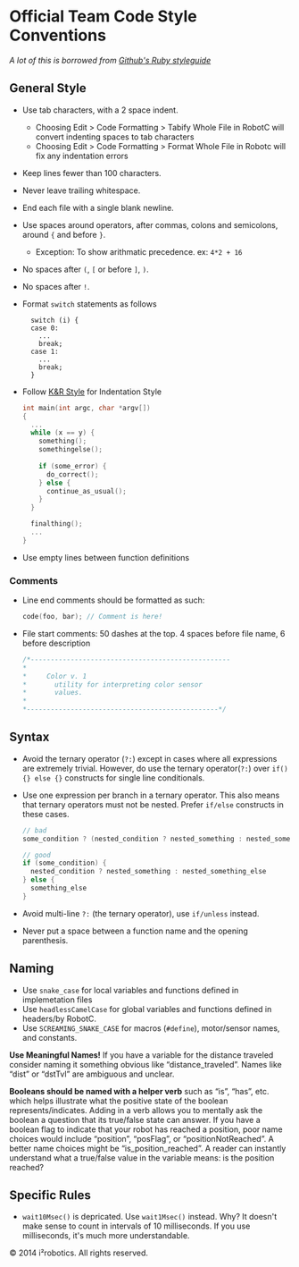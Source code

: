 # Official Team Code Style Conventions
*A lot of this is borrowed from [Github's Ruby styleguide](https://github.com/styleguide/ruby)*

## General Style

- Use tab characters, with a 2 space indent. 
  - Choosing Edit > Code Formatting > Tabify Whole File in RobotC will convert indenting spaces to tab characters
  - Choosing Edit > Code Formatting > Format Whole File in Robotc will fix any indentation errors
- Keep lines fewer than 100 characters.
- Never leave trailing whitespace.
- End each file with a single blank newline.
- Use spaces around operators, after commas, colons and semicolons, around `{` and before `}`.
  - Exception: To show arithmatic precedence. ex: `4*2 + 16`
- No spaces after `(`, `[` or before `]`, `)`.
- No spaces after `!`.
- Format `switch` statements as follows

  ```
    switch (i) {
    case 0:
      ...
      break;
    case 1:
      ...
      break;
    }
  ``` 
- Follow [K&R Style](http://en.wikipedia.org/wiki/Indent_style#K.26R_style) for Indentation Style
  ```c
  int main(int argc, char *argv[])
  {
    ...
    while (x == y) {
      something();
      somethingelse();
 
      if (some_error) {
        do_correct();
      } else {
        continue_as_usual();
      }
    }

    finalthing();
    ...
  }
  ```
- Use empty lines between function definitions

### Comments

- Line end comments should be formatted as such:

  ```c
  code(foo, bar); // Comment is here!
  ```
- File start comments: 50 dashes at the top. 4 spaces before file name, 6 before description

  ```c
  /*--------------------------------------------------
  *
  *	    Color v. 1
  *	      utility for interpreting color sensor
  *	      values.
  *
  *------------------------------------------------*/
  ```

## Syntax

- Avoid the ternary operator (`?:`) except in cases where all expressions are extremely trivial. However, do use the ternary operator(`?:`) over `if() {} else {}` constructs for single line conditionals.
- Use one expression per branch in a ternary operator. This also means that ternary operators must not be nested. Prefer `if/else` constructs in these cases.

  ```c
  // bad
  some_condition ? (nested_condition ? nested_something : nested_something_else) : something_else

  // good
  if (some_condition) {
    nested_condition ? nested_something : nested_something_else
  } else {
    something_else
  }
  ```
- Avoid multi-line `?:` (the ternary operator), use `if/unless` instead.
- Never put a space between a function name and the opening parenthesis.

## Naming

- Use `snake_case` for local variables and functions defined in implemetation files
- Use `headlessCamelCase` for global variables and functions defined in headers/by RobotC.
- Use `SCREAMING_SNAKE_CASE` for macros (`#define`), motor/sensor names, and constants.

**Use Meaningful Names!**
If you have a variable for the distance traveled consider naming it something obvious like “distance_traveled”.  Names like “dist” or “dstTvl” are ambiguous and unclear.

**Booleans should be named with a helper verb**
such as “is”, “has”, etc. which helps illustrate what the positive state of the boolean represents/indicates.  Adding in a verb allows you to mentally ask the boolean a question that its true/false state can answer.  If you have a boolean flag to indicate that your robot has reached a position, poor name choices would include “position”, “posFlag”, or “positionNotReached”.  A better name choices might be “is_position_reached”.  A reader can instantly understand what a true/false value in the variable means:  is the position reached?

## Specific Rules

- `wait10Msec()` is depricated. Use `wait1Msec()` instead. Why? It doesn't make sense to count in intervals of 10 milliseconds. If you use milliseconds, it's much more understandable. 

&copy; 2014 i²robotics. All rights reserved.
